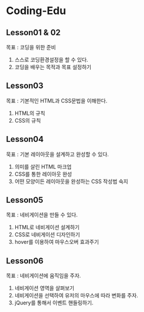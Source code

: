 # Coding-Edu

## Lesson01 & 02
목표 : 코딩을 위한 준비
1. 스스로 코딩환경설정을 할 수 있다.
2. 코딩을 배우는 목적과 목표 설정하기


## Lesson03
목표 : 기본적인 HTML과 CSS문법을 이해한다.
1. HTML의 규칙
2. CSS의 규칙


## Lesson04
묵표 : 기본 레이아웃을 설계하고 완성할 수 있다.
1. 의미를 살린 HTML 마크업
2. CSS를 통한 레이아웃 완성
3. 어떤 모양이든 레이아웃을 완성하는 CSS 작성법 숙지


## Lesson05
목표 : 네비게이션을 만들 수 있다.
1. HTML로 네비게이션 설계하기
2. CSS로 네비게이션 디자인하기
3. hover를 이용하여 마우스오버 효과주기


## Lesson06
목표 : 네비게이션에 움직임을 주자.
1. 네비게이션 영역을 살펴보기
2. 네비게이션을 선택하여 유저의 마우스에 따라 변화를 주자.
3. jQuery를 통해서 이벤트 핸들링하기.


